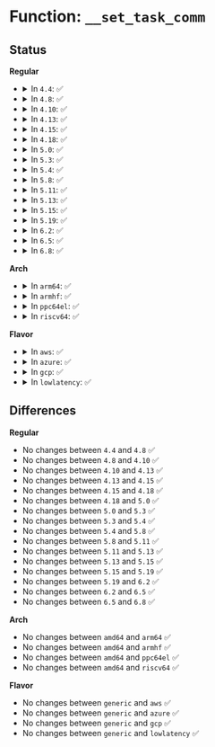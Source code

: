 # Function: <code>__set_task_comm</code>

## Status
<b>Regular</b>
<ul>
<li>
<details>
<summary>In <code>4.4</code>: ✅</summary>

```c
void __set_task_comm(struct task_struct *tsk, const char *buf, bool exec);
```

**Collision:** Unique Global

**Inline:** No

**Transformation:** False

**Instances:**

```
In fs/exec.c (ffffffff81213d00)
Location: fs/exec.c:1085
Inline: False
Direct callers:
  - kernel/sys.c:SyS_prctl
  - kernel/workqueue.c:worker_thread
  - kernel/kthread.c:kthreadd
  - fs/exec.c:setup_new_exec
  - fs/proc/base.c:comm_write
```
**Symbols:**

```
ffffffff81213d00-ffffffff81213da8: __set_task_comm (STB_GLOBAL)
```
</details>
</li>
<li>
<details>
<summary>In <code>4.8</code>: ✅</summary>

```c
void __set_task_comm(struct task_struct *tsk, const char *buf, bool exec);
```

**Collision:** Unique Global

**Inline:** No

**Transformation:** False

**Instances:**

```
In fs/exec.c (ffffffff8123aa60)
Location: fs/exec.c:1232
Inline: False
Direct callers:
  - kernel/sys.c:SyS_prctl
  - kernel/workqueue.c:worker_thread
  - kernel/kthread.c:kthreadd
  - fs/exec.c:setup_new_exec
  - fs/proc/base.c:comm_write
```
**Symbols:**

```
ffffffff8123aa60-ffffffff8123ab01: __set_task_comm (STB_GLOBAL)
```
</details>
</li>
<li>
<details>
<summary>In <code>4.10</code>: ✅</summary>

```c
void __set_task_comm(struct task_struct *tsk, const char *buf, bool exec);
```

**Collision:** Unique Global

**Inline:** No

**Transformation:** False

**Instances:**

```
In fs/exec.c (ffffffff8124d810)
Location: fs/exec.c:1239
Inline: False
Direct callers:
  - kernel/sys.c:SyS_prctl
  - kernel/workqueue.c:worker_thread
  - kernel/kthread.c:kthreadd
  - fs/exec.c:setup_new_exec
  - fs/proc/base.c:comm_write
```
**Symbols:**

```
ffffffff8124d810-ffffffff8124d8b1: __set_task_comm (STB_GLOBAL)
```
</details>
</li>
<li>
<details>
<summary>In <code>4.13</code>: ✅</summary>

```c
void __set_task_comm(struct task_struct *tsk, const char *buf, bool exec);
```

**Collision:** Unique Global

**Inline:** No

**Transformation:** False

**Instances:**

```
In fs/exec.c (ffffffff812597d0)
Location: fs/exec.c:1265
Inline: False
Direct callers:
  - kernel/sys.c:SyS_prctl
  - kernel/workqueue.c:worker_thread
  - kernel/kthread.c:kthreadd
  - fs/exec.c:setup_new_exec
  - fs/proc/base.c:comm_write
```
**Symbols:**

```
ffffffff812597d0-ffffffff81259871: __set_task_comm (STB_GLOBAL)
```
</details>
</li>
<li>
<details>
<summary>In <code>4.15</code>: ✅</summary>

```c
void __set_task_comm(struct task_struct *tsk, const char *buf, bool exec);
```

**Collision:** Unique Global

**Inline:** No

**Transformation:** False

**Instances:**

```
In fs/exec.c (ffffffff8127ba30)
Location: fs/exec.c:1245
Inline: False
Direct callers:
  - kernel/sys.c:SyS_prctl
  - kernel/workqueue.c:worker_thread
  - kernel/kthread.c:kthreadd
  - fs/exec.c:setup_new_exec
  - fs/proc/base.c:comm_write
```
**Symbols:**

```
ffffffff8127ba30-ffffffff8127bad4: __set_task_comm (STB_GLOBAL)
```
</details>
</li>
<li>
<details>
<summary>In <code>4.18</code>: ✅</summary>

```c
void __set_task_comm(struct task_struct *tsk, const char *buf, bool exec);
```

**Collision:** Unique Global

**Inline:** No

**Transformation:** False

**Instances:**

```
In fs/exec.c (ffffffff812a27d0)
Location: fs/exec.c:1249
Inline: False
Direct callers:
  - kernel/sys.c:__ia32_sys_prctl
  - kernel/sys.c:__x64_sys_prctl
  - kernel/workqueue.c:worker_thread
  - kernel/kthread.c:kthreadd
  - kernel/kthread.c:__kthread_create_on_node
  - fs/exec.c:setup_new_exec
  - fs/proc/base.c:comm_write
```
**Symbols:**

```
ffffffff812a27d0-ffffffff812a2874: __set_task_comm (STB_GLOBAL)
```
</details>
</li>
<li>
<details>
<summary>In <code>5.0</code>: ✅</summary>

```c
void __set_task_comm(struct task_struct *tsk, const char *buf, bool exec);
```

**Collision:** Unique Global

**Inline:** No

**Transformation:** False

**Instances:**

```
In fs/exec.c (ffffffff812b8480)
Location: fs/exec.c:1253
Inline: False
Direct callers:
  - kernel/sys.c:__ia32_sys_prctl
  - kernel/sys.c:__x64_sys_prctl
  - kernel/workqueue.c:worker_thread
  - kernel/kthread.c:kthreadd
  - kernel/kthread.c:__kthread_create_on_node
  - fs/exec.c:setup_new_exec
  - fs/proc/base.c:comm_write
```
**Symbols:**

```
ffffffff812b8480-ffffffff812b8524: __set_task_comm (STB_GLOBAL)
```
</details>
</li>
<li>
<details>
<summary>In <code>5.3</code>: ✅</summary>

```c
void __set_task_comm(struct task_struct *tsk, const char *buf, bool exec);
```

**Collision:** Unique Global

**Inline:** No

**Transformation:** False

**Instances:**

```
In fs/exec.c (ffffffff812d5010)
Location: fs/exec.c:1254
Inline: False
Direct callers:
  - kernel/sys.c:__ia32_sys_prctl
  - kernel/sys.c:__x64_sys_prctl
  - kernel/workqueue.c:worker_thread
  - kernel/kthread.c:kthreadd
  - kernel/kthread.c:__kthread_create_on_node
  - fs/exec.c:setup_new_exec
  - fs/proc/base.c:comm_write
```
**Symbols:**

```
ffffffff812d5010-ffffffff812d50b4: __set_task_comm (STB_GLOBAL)
```
</details>
</li>
<li>
<details>
<summary>In <code>5.4</code>: ✅</summary>

```c
void __set_task_comm(struct task_struct *tsk, const char *buf, bool exec);
```

**Collision:** Unique Global

**Inline:** No

**Transformation:** False

**Instances:**

```
In fs/exec.c (ffffffff812e6ba0)
Location: fs/exec.c:1255
Inline: False
Direct callers:
  - kernel/sys.c:__ia32_sys_prctl
  - kernel/sys.c:__x64_sys_prctl
  - kernel/workqueue.c:worker_thread
  - kernel/kthread.c:kthreadd
  - kernel/kthread.c:__kthread_create_on_node
  - fs/exec.c:setup_new_exec
  - fs/proc/base.c:comm_write
```
**Symbols:**

```
ffffffff812e6ba0-ffffffff812e6c44: __set_task_comm (STB_GLOBAL)
```
</details>
</li>
<li>
<details>
<summary>In <code>5.8</code>: ✅</summary>

```c
void __set_task_comm(struct task_struct *tsk, const char *buf, bool exec);
```

**Collision:** Unique Global

**Inline:** No

**Transformation:** False

**Instances:**

```
In fs/exec.c (ffffffff8131e1f0)
Location: fs/exec.c:1320
Inline: False
Direct callers:
  - kernel/sys.c:__do_sys_prctl
  - kernel/workqueue.c:worker_thread
  - kernel/kthread.c:kthreadd
  - kernel/kthread.c:__kthread_create_on_node
  - fs/exec.c:begin_new_exec
  - fs/proc/base.c:comm_write
```
**Symbols:**

```
ffffffff8131e1f0-ffffffff8131e294: __set_task_comm (STB_GLOBAL)
```
</details>
</li>
<li>
<details>
<summary>In <code>5.11</code>: ✅</summary>

```c
void __set_task_comm(struct task_struct *tsk, const char *buf, bool exec);
```

**Collision:** Unique Global

**Inline:** No

**Transformation:** False

**Instances:**

```
In fs/exec.c (ffffffff81329700)
Location: fs/exec.c:1232
Inline: False
Direct callers:
  - kernel/sys.c:__do_sys_prctl
  - kernel/workqueue.c:worker_thread
  - kernel/kthread.c:kthreadd
  - kernel/kthread.c:__kthread_create_on_node
  - fs/exec.c:begin_new_exec
  - fs/proc/base.c:comm_write
```
**Symbols:**

```
ffffffff81329700-ffffffff8132984c: __set_task_comm (STB_GLOBAL)
```
</details>
</li>
<li>
<details>
<summary>In <code>5.13</code>: ✅</summary>

```c
void __set_task_comm(struct task_struct *tsk, const char *buf, bool exec);
```

**Collision:** Unique Global

**Inline:** No

**Transformation:** False

**Instances:**

```
In fs/exec.c (ffffffff8132f540)
Location: fs/exec.c:1224
Inline: False
Direct callers:
  - kernel/sys.c:__do_sys_prctl
  - kernel/workqueue.c:worker_thread
  - kernel/kthread.c:kthreadd
  - kernel/kthread.c:__kthread_create_on_node
  - fs/exec.c:begin_new_exec
  - fs/io_uring.c:io_sq_thread
  - fs/io-wq.c:io_wqe_worker
  - fs/proc/base.c:comm_write
```
**Symbols:**

```
ffffffff8132f540-ffffffff8132f690: __set_task_comm (STB_GLOBAL)
```
</details>
</li>
<li>
<details>
<summary>In <code>5.15</code>: ✅</summary>

```c
void __set_task_comm(struct task_struct *tsk, const char *buf, bool exec);
```

**Collision:** Unique Global

**Inline:** No

**Transformation:** False

**Instances:**

```
In fs/exec.c (ffffffff8137ccf0)
Location: fs/exec.c:1224
Inline: False
Direct callers:
  - kernel/sys.c:__do_sys_prctl
  - kernel/workqueue.c:worker_thread
  - kernel/kthread.c:kthreadd
  - kernel/kthread.c:__kthread_create_on_node
  - fs/exec.c:begin_new_exec
  - fs/io_uring.c:io_sq_thread
  - fs/io-wq.c:io_wqe_worker
  - fs/proc/base.c:comm_write
```
**Symbols:**

```
ffffffff8137ccf0-ffffffff8137ce40: __set_task_comm (STB_GLOBAL)
```
</details>
</li>
<li>
<details>
<summary>In <code>5.19</code>: ✅</summary>

```c
void __set_task_comm(struct task_struct *tsk, const char *buf, bool exec);
```

**Collision:** Unique Global

**Inline:** No

**Transformation:** False

**Instances:**

```
In fs/exec.c (ffffffff813fca20)
Location: fs/exec.c:1232
Inline: False
Direct callers:
  - kernel/sys.c:__do_sys_prctl
  - kernel/workqueue.c:worker_thread
  - kernel/kthread.c:kthreadd
  - kernel/kthread.c:__kthread_create_on_node
  - fs/exec.c:begin_new_exec
  - fs/proc/base.c:comm_write
  - io_uring/io_uring.c:io_sq_thread
  - io_uring/io-wq.c:io_wqe_worker
```
**Symbols:**

```
ffffffff813fca20-ffffffff813fcacf: __set_task_comm (STB_GLOBAL)
```
</details>
</li>
<li>
<details>
<summary>In <code>6.2</code>: ✅</summary>

```c
void __set_task_comm(struct task_struct *tsk, const char *buf, bool exec);
```

**Collision:** Unique Global

**Inline:** No

**Transformation:** False

**Instances:**

```
In fs/exec.c (ffffffff81486580)
Location: fs/exec.c:1227
Inline: False
Direct callers:
  - kernel/sys.c:__do_sys_prctl
  - kernel/workqueue.c:worker_thread
  - kernel/kthread.c:kthreadd
  - kernel/kthread.c:__kthread_create_on_node
  - fs/exec.c:begin_new_exec
  - fs/proc/base.c:comm_write
  - io_uring/sqpoll.c:io_sq_thread
  - io_uring/io-wq.c:io_wqe_worker
```
**Symbols:**

```
ffffffff81486580-ffffffff8148662f: __set_task_comm (STB_GLOBAL)
```
</details>
</li>
<li>
<details>
<summary>In <code>6.5</code>: ✅</summary>

```c
void __set_task_comm(struct task_struct *tsk, const char *buf, bool exec);
```

**Collision:** Unique Global

**Inline:** No

**Transformation:** False

**Instances:**

```
In fs/exec.c (ffffffff814bb230)
Location: fs/exec.c:1230
Inline: False
Direct callers:
  - kernel/sys.c:__do_sys_prctl
  - kernel/workqueue.c:worker_thread
  - kernel/kthread.c:kthreadd
  - fs/exec.c:begin_new_exec
  - fs/proc/base.c:comm_write
  - io_uring/sqpoll.c:io_sq_thread
  - io_uring/io-wq.c:io_wq_worker
```
**Symbols:**

```
ffffffff814bb230-ffffffff814bb2df: __set_task_comm (STB_GLOBAL)
```
</details>
</li>
<li>
<details>
<summary>In <code>6.8</code>: ✅</summary>

```c
void __set_task_comm(struct task_struct *tsk, const char *buf, bool exec);
```

**Collision:** Unique Global

**Inline:** No

**Transformation:** False

**Instances:**

```
In fs/exec.c (ffffffff814ed7a0)
Location: fs/exec.c:1245
Inline: False
Direct callers:
  - kernel/sys.c:__do_sys_prctl
  - kernel/workqueue.c:worker_thread
  - kernel/kthread.c:kthreadd
  - fs/exec.c:begin_new_exec
  - fs/proc/base.c:comm_write
  - io_uring/sqpoll.c:io_sq_thread
  - io_uring/io-wq.c:io_wq_worker
```
**Symbols:**

```
ffffffff814ed7a0-ffffffff814ed84f: __set_task_comm (STB_GLOBAL)
```
</details>
</li>
</ul>
<b>Arch</b>
<ul>
<li>
<details>
<summary>In <code>arm64</code>: ✅</summary>

```c
void __set_task_comm(struct task_struct *tsk, const char *buf, bool exec);
```

**Collision:** Unique Global

**Inline:** No

**Transformation:** False

**Instances:**

```
In fs/exec.c (ffff80001038ef68)
Location: fs/exec.c:1255
Inline: False
Direct callers:
  - kernel/sys.c:__arm64_sys_prctl
  - kernel/workqueue.c:worker_thread
  - kernel/kthread.c:kthreadd
  - kernel/kthread.c:__kthread_create_on_node
  - fs/exec.c:setup_new_exec
  - fs/proc/base.c:comm_write
```
**Symbols:**

```
ffff80001038ef68-ffff80001038f084: __set_task_comm (STB_GLOBAL)
```
</details>
</li>
<li>
<details>
<summary>In <code>armhf</code>: ✅</summary>

```c
void __set_task_comm(struct task_struct *tsk, const char *buf, bool exec);
```

**Collision:** Unique Global

**Inline:** No

**Transformation:** False

**Instances:**

```
In fs/exec.c (c0576070)
Location: fs/exec.c:1255
Inline: False
Direct callers:
  - kernel/sys.c:__se_sys_prctl
  - kernel/workqueue.c:worker_thread
  - kernel/kthread.c:kthreadd
  - kernel/kthread.c:__kthread_create_on_node
  - fs/exec.c:setup_new_exec
  - fs/proc/base.c:comm_write
```
**Symbols:**

```
c0576070-c0576154: __set_task_comm (STB_GLOBAL)
```
</details>
</li>
<li>
<details>
<summary>In <code>ppc64el</code>: ✅</summary>

```c
void __set_task_comm(struct task_struct *tsk, const char *buf, bool exec);
```

**Collision:** Unique Global

**Inline:** No

**Transformation:** False

**Instances:**

```
In fs/exec.c (c000000000486b00)
Location: fs/exec.c:1255
Inline: False
Direct callers:
  - kernel/sys.c:__se_sys_prctl
  - kernel/workqueue.c:worker_thread
  - kernel/kthread.c:kthreadd
  - kernel/kthread.c:__kthread_create_on_node
  - fs/exec.c:setup_new_exec
  - fs/proc/base.c:comm_write
```
**Symbols:**

```
c000000000486b00-c000000000486c50: __set_task_comm (STB_GLOBAL)
```
</details>
</li>
<li>
<details>
<summary>In <code>riscv64</code>: ✅</summary>

```c
void __set_task_comm(struct task_struct *tsk, const char *buf, bool exec);
```

**Collision:** Unique Global

**Inline:** No

**Transformation:** False

**Instances:**

```
In fs/exec.c (ffffffe00025f07c)
Location: fs/exec.c:1255
Inline: False
Direct callers:
  - kernel/sys.c:__se_sys_prctl
  - kernel/workqueue.c:worker_thread
  - kernel/kthread.c:kthreadd
  - kernel/kthread.c:__kthread_create_on_node
  - fs/exec.c:setup_new_exec
  - fs/proc/base.c:comm_write
```
**Symbols:**

```
ffffffe00025f07c-ffffffe00025f16c: __set_task_comm (STB_GLOBAL)
```
</details>
</li>
</ul>
<b>Flavor</b>
<ul>
<li>
<details>
<summary>In <code>aws</code>: ✅</summary>

```c
void __set_task_comm(struct task_struct *tsk, const char *buf, bool exec);
```

**Collision:** Unique Global

**Inline:** No

**Transformation:** False

**Instances:**

```
In fs/exec.c (ffffffff812df180)
Location: fs/exec.c:1255
Inline: False
Direct callers:
  - kernel/sys.c:__ia32_sys_prctl
  - kernel/sys.c:__x64_sys_prctl
  - kernel/workqueue.c:worker_thread
  - kernel/kthread.c:kthreadd
  - kernel/kthread.c:__kthread_create_on_node
  - fs/exec.c:setup_new_exec
  - fs/proc/base.c:comm_write
```
**Symbols:**

```
ffffffff812df180-ffffffff812df224: __set_task_comm (STB_GLOBAL)
```
</details>
</li>
<li>
<details>
<summary>In <code>azure</code>: ✅</summary>

```c
void __set_task_comm(struct task_struct *tsk, const char *buf, bool exec);
```

**Collision:** Unique Global

**Inline:** No

**Transformation:** False

**Instances:**

```
In fs/exec.c (ffffffff812cfdc0)
Location: fs/exec.c:1255
Inline: False
Direct callers:
  - kernel/sys.c:__ia32_sys_prctl
  - kernel/sys.c:__x64_sys_prctl
  - kernel/workqueue.c:worker_thread
  - kernel/kthread.c:kthreadd
  - kernel/kthread.c:__kthread_create_on_node
  - fs/exec.c:setup_new_exec
  - fs/proc/base.c:comm_write
```
**Symbols:**

```
ffffffff812cfdc0-ffffffff812cfe64: __set_task_comm (STB_GLOBAL)
```
</details>
</li>
<li>
<details>
<summary>In <code>gcp</code>: ✅</summary>

```c
void __set_task_comm(struct task_struct *tsk, const char *buf, bool exec);
```

**Collision:** Unique Global

**Inline:** No

**Transformation:** False

**Instances:**

```
In fs/exec.c (ffffffff812dcf90)
Location: fs/exec.c:1255
Inline: False
Direct callers:
  - kernel/sys.c:__ia32_sys_prctl
  - kernel/sys.c:__x64_sys_prctl
  - kernel/workqueue.c:worker_thread
  - kernel/kthread.c:kthreadd
  - kernel/kthread.c:__kthread_create_on_node
  - fs/exec.c:setup_new_exec
  - fs/proc/base.c:comm_write
```
**Symbols:**

```
ffffffff812dcf90-ffffffff812dd034: __set_task_comm (STB_GLOBAL)
```
</details>
</li>
<li>
<details>
<summary>In <code>lowlatency</code>: ✅</summary>

```c
void __set_task_comm(struct task_struct *tsk, const char *buf, bool exec);
```

**Collision:** Unique Global

**Inline:** No

**Transformation:** False

**Instances:**

```
In fs/exec.c (ffffffff812edf10)
Location: fs/exec.c:1255
Inline: False
Direct callers:
  - kernel/sys.c:__ia32_sys_prctl
  - kernel/sys.c:__x64_sys_prctl
  - kernel/workqueue.c:worker_thread
  - kernel/kthread.c:kthreadd
  - kernel/kthread.c:__kthread_create_on_node
  - fs/exec.c:setup_new_exec
  - fs/proc/base.c:comm_write
```
**Symbols:**

```
ffffffff812edf10-ffffffff812edfce: __set_task_comm (STB_GLOBAL)
```
</details>
</li>
</ul>

## Differences
<b>Regular</b>
<ul>
<li>
No changes between <code>4.4</code> and <code>4.8</code> ✅
</li>
<li>
No changes between <code>4.8</code> and <code>4.10</code> ✅
</li>
<li>
No changes between <code>4.10</code> and <code>4.13</code> ✅
</li>
<li>
No changes between <code>4.13</code> and <code>4.15</code> ✅
</li>
<li>
No changes between <code>4.15</code> and <code>4.18</code> ✅
</li>
<li>
No changes between <code>4.18</code> and <code>5.0</code> ✅
</li>
<li>
No changes between <code>5.0</code> and <code>5.3</code> ✅
</li>
<li>
No changes between <code>5.3</code> and <code>5.4</code> ✅
</li>
<li>
No changes between <code>5.4</code> and <code>5.8</code> ✅
</li>
<li>
No changes between <code>5.8</code> and <code>5.11</code> ✅
</li>
<li>
No changes between <code>5.11</code> and <code>5.13</code> ✅
</li>
<li>
No changes between <code>5.13</code> and <code>5.15</code> ✅
</li>
<li>
No changes between <code>5.15</code> and <code>5.19</code> ✅
</li>
<li>
No changes between <code>5.19</code> and <code>6.2</code> ✅
</li>
<li>
No changes between <code>6.2</code> and <code>6.5</code> ✅
</li>
<li>
No changes between <code>6.5</code> and <code>6.8</code> ✅
</li>
</ul>
<b>Arch</b>
<ul>
<li>
No changes between <code>amd64</code> and <code>arm64</code> ✅
</li>
<li>
No changes between <code>amd64</code> and <code>armhf</code> ✅
</li>
<li>
No changes between <code>amd64</code> and <code>ppc64el</code> ✅
</li>
<li>
No changes between <code>amd64</code> and <code>riscv64</code> ✅
</li>
</ul>
<b>Flavor</b>
<ul>
<li>
No changes between <code>generic</code> and <code>aws</code> ✅
</li>
<li>
No changes between <code>generic</code> and <code>azure</code> ✅
</li>
<li>
No changes between <code>generic</code> and <code>gcp</code> ✅
</li>
<li>
No changes between <code>generic</code> and <code>lowlatency</code> ✅
</li>
</ul>
